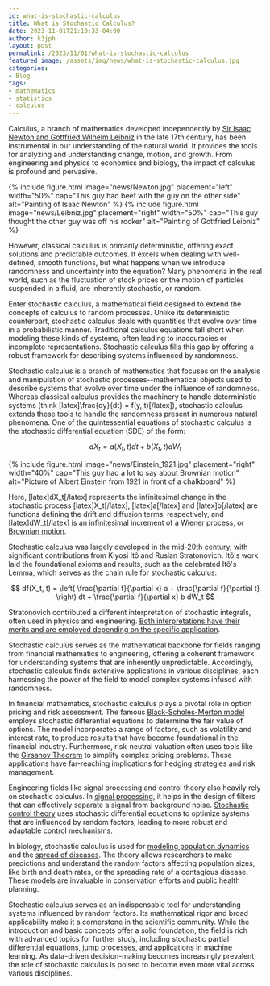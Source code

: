 ```yaml
---
id: what-is-stochastic-calculus
title: What is Stochastic Calculus?
date: 2023-11-01T21:10:33-04:00
author: k3jph
layout: post
permalink: /2023/11/01/what-is-stochastic-calculus
featured_image: /assets/img/news/what-is-stochastic-calculus.jpg
categories:
- Blog 
tags:
- mathematics
- statistics
- calculus
---
```


Calculus, a branch of mathematics developed independently by [Sir Isaac Newton
and Gottfried Wilhelm
Leibniz](https://www.stemfellowship.org/who-got-there-first-newton-leibniz-and-their-work-on-calculus/)
in the late 17th century, has been instrumental in our understanding of the
natural world. It provides the tools for analyzing and understanding change,
motion, and growth. From engineering and physics to economics and biology, the
impact of calculus is profound and pervasive.

{% include figure.html image="news/Newton.jpg" placement="left" width="50%"
cap="This guy had beef with the guy on the other side"
alt="Painting of Isaac Newton" %}
{% include figure.html image="news/Leibniz.jpg" placement="right" width="50%"
cap="This guy thought the other guy was off his rocker"
alt="Painting of Gottfried Leibniz" %}

However, classical calculus is primarily deterministic, offering exact solutions
and predictable outcomes. It excels when dealing with well-defined, smooth
functions, but what happens when we introduce randomness and uncertainty into
the equation? Many phenomena in the real world, such as the fluctuation of stock
prices or the motion of particles suspended in a fluid, are inherently
stochastic, or random.

Enter stochastic calculus, a mathematical field designed to extend the concepts
of calculus to random processes. Unlike its deterministic counterpart,
stochastic calculus deals with quantities that evolve over time in a
probabilistic manner. Traditional calculus equations fall short when modeling
these kinds of systems, often leading to inaccuracies or incomplete
representations. Stochastic calculus fills this gap by offering a robust
framework for describing systems influenced by randomness.

Stochastic calculus is a branch of mathematics that focuses on the analysis and
manipulation of stochastic processes--mathematical objects used to describe
systems that evolve over time under the influence of randomness. Whereas
classical calculus provides the machinery to handle deterministic systems (think
[latex]\frac{dy}{dt} = f(y, t)[/latex]), stochastic calculus extends these tools to
handle the randomness present in numerous natural phenomena. One of the
quintessential equations of stochastic calculus is the stochastic differential
equation (SDE) of the form:

$$
dX_t = a(X_t, t) dt + b(X_t, t) dW_t
$$

{% include figure.html image="news/Einstein_1921.jpg" placement="right" width="40%"
cap="This guy had a lot to say about Brownian motion"
alt="Picture of Albert Einstein from 1921 in front of a chalkboard" %}

Here, [latex]dX_t[/latex] represents the infinitesimal change in the stochastic
process [latex]X_t[/latex], [latex]a[/latex] and [latex]b[/latex] are functions
defining the drift and diffusion terms, respectively, and [latex]dW_t[/latex] is
an infinitesimal increment of a [Wiener
process](https://www.youtube.com/watch?v=YZL2xdhh7qE), or [Brownian
motion](https://einsteinpapers.press.princeton.edu/vol2-trans/194).

Stochastic calculus was largely developed in the mid-20th century, with
significant contributions from Kiyosi Itô and Ruslan Stratonovich. Itô's
work laid the foundational axioms and results, such as the celebrated Itô's
Lemma, which serves as the chain rule for stochastic calculus:

$$
df(X_t, t) = \left( \frac{\partial f}{\partial x} a + \frac{\partial f}{\partial t} \right) dt + \frac{\partial f}{\partial x} b dW_t
$$

Stratonovich contributed a different interpretation of stochastic integrals,
often used in physics and engineering. [Both interpretations have their merits
and are employed depending on the specific
application](http://www.stat.ucla.edu/~ywu/research/documents/StochasticDifferentialEquations.pdf).

Stochastic calculus serves as the mathematical backbone for fields ranging from
financial mathematics to engineering, offering a coherent framework for
understanding systems that are inherently unpredictable.  Accordingly,
stochastic calculus finds extensive applications in various disciplines, each
harnessing the power of the field to model complex systems infused with
randomness.

In financial mathematics, stochastic calculus plays a pivotal role in option
pricing and risk assessment. The famous [Black-Scholes-Merton
model](https://corporatefinanceinstitute.com/resources/derivatives/black-scholes-merton-model/)
employs stochastic differential equations to determine the fair value of
options. The model incorporates a range of factors, such as volatility and
interest rate, to produce results that have become foundational in the financial
industry.  Furthermore, risk-neutral valuation often uses tools like the
[Girsanov Theorem](https://benjaminwhiteside.com/2022/09/04/girsanovs-theorem/)
to simplify complex pricing problems. These applications have far-reaching
implications for hedging strategies and risk management.

Engineering fields like signal processing and control theory also heavily rely
on stochastic calculus. In [signal
processing](https://ece.uwaterloo.ca/~ece603/outline.html), it helps in the
design of filters that can effectively separate a signal from background noise.
[Stochastic control
theory](https://www.sciencedirect.com/topics/computer-science/stochastic-control)
uses stochastic differential equations to optimize systems that are influenced
by random factors, leading to more robust and adaptable control mechanisms.

In biology, stochastic calculus is used for [modeling population
dynamics](/2020/05/31/the-lotka-volterra-equations) and the [spread of
diseases](/2020/03/14/why-social-distancing-works). The theory allows
researchers to make predictions and understand the random factors affecting
population sizes, like birth and death rates, or the spreading rate of a
contagious disease. These models are invaluable in conservation efforts and
public health planning.

Stochastic calculus serves as an indispensable tool for understanding systems
influenced by random factors. Its mathematical rigor and broad applicability
make it a cornerstone in the scientific community. While the introduction and
basic concepts offer a solid foundation, the field is rich with advanced topics
for further study, including stochastic partial differential equations, jump
processes, and applications in machine learning. As data-driven decision-making
becomes increasingly prevalent, the role of stochastic calculus is poised to
become even more vital across various disciplines.

